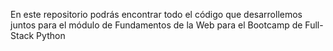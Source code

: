 En este repositorio podrás encontrar todo el código que desarrollemos juntos para el módulo de Fundamentos de la Web para el Bootcamp de Full-Stack Python